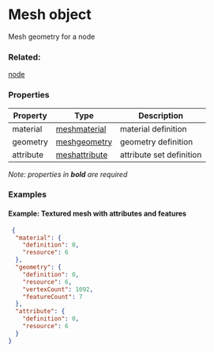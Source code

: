 # Mesh object

Mesh geometry for a node

### Related:

[node](node.md)
### Properties

| Property | Type | Description |
| --- | --- | --- |
| material | [meshmaterial](meshmaterial.md) | material definition |
| geometry | [meshgeometry](meshgeometry.md) | geometry definition |
| attribute | [meshattribute](meshattribute.md) | attribute set definition |

*Note: properties in **bold** are required*

### Examples 

#### Example: Textured mesh with attributes and features 

```json
 {
  "material": {
    "definition": 0,
    "resource": 6
  },
  "geometry": {
    "definition": 0,
    "resource": 6,
    "vertexCount": 1092,
    "featureCount": 7
  },
  "attribute": {
    "definition": 0,
    "resource": 6
  }
} 
```

